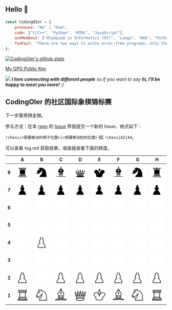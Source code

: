## Hello 🙏

```javascript
const CodingOIer = {
    pronouns: "He" | "Him",
    code: ["C/C++", "Python", "HTML", "JavaScript"],
    askMeAbout: ["Olympiad in Informatics (OI)", "Luogu", "Web", "Python", "Games"],
    funFact: "There are two ways to write error-free programs; only the third one works"
};
```
[![CodingOIer's github stats](https://github-readme-stats.vercel.app/api?username=CodingOIer)](https://github.com/CodingOIer)

[My GPG Public Key](https://github.com/CodingOIer/CodingOIer/blob/main/public.key)

<img src="https://media.giphy.com/media/LnQjpWaON8nhr21vNW/giphy.gif" width="60"> <em><b>I love connecting with different people</b> so if you want to say <b>hi, I'll be happy to meet you more!</b> :)</em>

## CodingOIer 的社区国际象棋锦标赛

下一步需黑棋走棋。

参与方法：在本 [repo](https://github.com/CodingOIer/CodingOIer) 的 [Issue](https://github.com/CodingOIer/CodingOIer/issues) 界面提交一个新的 Issue，格式如下：

`!chess|<需要移动的棋子位置>|<想要移动到的位置>` 如 `!chess|A2|A4`。

可以查看 log.md 获取结果，或直接查看下面的棋盘。

|       |   A   |   B   |   C   |   D   |   E   |   F   |   G   |   H   |
| :---: | :---: | :---: | :---: | :---: | :---: | :---: | :---: | :---: |
| **8** | ![](./chess-images/bR.svg)  | ![](./chess-images/bN.svg)  | ![](./chess-images/bB.svg)  | ![](./chess-images/bQ.svg)  | ![](./chess-images/bK.svg)  | ![](./chess-images/bB.svg)  | ![](./chess-images/bN.svg)  | ![](./chess-images/bR.svg)  |
| **7** | ![](./chess-images/bP.svg)  | ![](./chess-images/bP.svg)  | ![](./chess-images/bP.svg)  | ![](./chess-images/bP.svg)  | ![](./chess-images/bP.svg)  | ![](./chess-images/bP.svg)  | ![](./chess-images/bP.svg)  | ![](./chess-images/bP.svg)  |
| **6** | ![](./chess-images/nn.svg)  | ![](./chess-images/nn.svg)  | ![](./chess-images/nn.svg)  | ![](./chess-images/nn.svg)  | ![](./chess-images/nn.svg)  | ![](./chess-images/nn.svg)  | ![](./chess-images/nn.svg)  | ![](./chess-images/nn.svg)  |
| **5** | ![](./chess-images/nn.svg)  | ![](./chess-images/nn.svg)  | ![](./chess-images/nn.svg)  | ![](./chess-images/nn.svg)  | ![](./chess-images/nn.svg)  | ![](./chess-images/nn.svg)  | ![](./chess-images/nn.svg)  | ![](./chess-images/nn.svg)  |
| **4** | ![](./chess-images/nn.svg)  | ![](./chess-images/wP.svg)  | ![](./chess-images/nn.svg)  | ![](./chess-images/nn.svg)  | ![](./chess-images/nn.svg)  | ![](./chess-images/nn.svg)  | ![](./chess-images/nn.svg)  | ![](./chess-images/nn.svg)  |
| **3** | ![](./chess-images/nn.svg)  | ![](./chess-images/nn.svg)  | ![](./chess-images/nn.svg)  | ![](./chess-images/nn.svg)  | ![](./chess-images/nn.svg)  | ![](./chess-images/nn.svg)  | ![](./chess-images/nn.svg)  | ![](./chess-images/nn.svg)  |
| **2** | ![](./chess-images/wP.svg)  | ![](./chess-images/nn.svg)  | ![](./chess-images/wP.svg)  | ![](./chess-images/wP.svg)  | ![](./chess-images/wP.svg)  | ![](./chess-images/wP.svg)  | ![](./chess-images/wP.svg)  | ![](./chess-images/wP.svg)  |
| **1** | ![](./chess-images/wR.svg)  | ![](./chess-images/wN.svg)  | ![](./chess-images/wB.svg)  | ![](./chess-images/wQ.svg)  | ![](./chess-images/wK.svg)  | ![](./chess-images/wB.svg)  | ![](./chess-images/wN.svg)  | ![](./chess-images/wR.svg)  |
